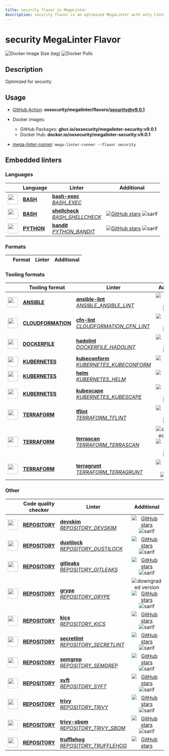 ```yaml
---
title: security flavor in MegaLinter
description: security flavor is an optimized MegaLinter with only linters related to security projects
---
```

# security MegaLinter Flavor

![Docker Image Size (tag)](https://img.shields.io/docker/image-size/oxsecurity/megalinter-security/v9.0.1)
![Docker Pulls](https://img.shields.io/docker/pulls/oxsecurity/megalinter-security)

## Description

Optimized for security

## Usage

- [GitHub Action](https://megalinter.io/9.0.1/installation/#github-action): **oxsecurity/megalinter/flavors/security@v9.0.1**

- Docker images:

  - GitHub Packages: **ghcr.io/oxsecurity/megalinter-security:v9.0.1**
  - Docker Hub: **docker.io/oxsecurity/megalinter-security:v9.0.1**

- [mega-linter-runner](https://megalinter.io/9.0.1/mega-linter-runner/): `mega-linter-runner --flavor security`

## Embedded linters

### Languages

|                                                                             <!-- -->                                                                             | Language                                                      | Linter                                                                                                                                                       |                                                                                      Additional                                                                                       |
|:----------------------------------------------------------------------------------------------------------------------------------------------------------------:|---------------------------------------------------------------|--------------------------------------------------------------------------------------------------------------------------------------------------------------|:-------------------------------------------------------------------------------------------------------------------------------------------------------------------------------------:|
|  <img src="https://github.com/oxsecurity/megalinter/raw/main/docs/assets/icons/bash.ico" alt="" height="32px" class="megalinter-icon"></a> <!-- linter-icon -->  | [**BASH**](https://megalinter.io/9.0.1/descriptors/bash/)     | [**bash-exec**](https://megalinter.io/9.0.1/descriptors/bash_bash_exec/)<br/>[_BASH_EXEC_](https://megalinter.io/9.0.1/descriptors/bash_bash_exec/)          |                                                                                                                                                                                       |
|  <img src="https://github.com/oxsecurity/megalinter/raw/main/docs/assets/icons/bash.ico" alt="" height="32px" class="megalinter-icon"></a> <!-- linter-icon -->  | [**BASH**](https://megalinter.io/9.0.1/descriptors/bash/)     | [**shellcheck**](https://megalinter.io/9.0.1/descriptors/bash_shellcheck/)<br/>[_BASH_SHELLCHECK_](https://megalinter.io/9.0.1/descriptors/bash_shellcheck/) | [![GitHub stars](https://img.shields.io/github/stars/koalaman/shellcheck?cacheSeconds=3600)](https://github.com/koalaman/shellcheck) ![sarif](https://shields.io/badge/-SARIF-orange) |
| <img src="https://github.com/oxsecurity/megalinter/raw/main/docs/assets/icons/python.ico" alt="" height="32px" class="megalinter-icon"></a> <!-- linter-icon --> | [**PYTHON**](https://megalinter.io/9.0.1/descriptors/python/) | [**bandit**](https://megalinter.io/9.0.1/descriptors/python_bandit/)<br/>[_PYTHON_BANDIT_](https://megalinter.io/9.0.1/descriptors/python_bandit/)           |        [![GitHub stars](https://img.shields.io/github/stars/PyCQA/bandit?cacheSeconds=3600)](https://github.com/PyCQA/bandit) ![sarif](https://shields.io/badge/-SARIF-orange)        |

### Formats

| <!-- --> | Format | Linter | Additional  |
| :---: | ----------------- | -------------- | :-----:  |

### Tooling formats

|                                                                                 <!-- -->                                                                                 | Tooling format                                                                | Linter                                                                                                                                                                             |                                                                                                                           Additional                                                                                                                           |
|:------------------------------------------------------------------------------------------------------------------------------------------------------------------------:|-------------------------------------------------------------------------------|------------------------------------------------------------------------------------------------------------------------------------------------------------------------------------|:--------------------------------------------------------------------------------------------------------------------------------------------------------------------------------------------------------------------------------------------------------------:|
|    <img src="https://github.com/oxsecurity/megalinter/raw/main/docs/assets/icons/ansible.ico" alt="" height="32px" class="megalinter-icon"></a> <!-- linter-icon -->     | [**ANSIBLE**](https://megalinter.io/9.0.1/descriptors/ansible/)               | [**ansible-lint**](https://megalinter.io/9.0.1/descriptors/ansible_ansible_lint/)<br/>[_ANSIBLE_ANSIBLE_LINT_](https://megalinter.io/9.0.1/descriptors/ansible_ansible_lint/)      |                                    [![GitHub stars](https://img.shields.io/github/stars/ansible/ansible-lint?cacheSeconds=3600)](https://github.com/ansible/ansible-lint) ![sarif](https://shields.io/badge/-SARIF-orange)                                     |
| <img src="https://github.com/oxsecurity/megalinter/raw/main/docs/assets/icons/cloudformation.ico" alt="" height="32px" class="megalinter-icon"></a> <!-- linter-icon --> | [**CLOUDFORMATION**](https://megalinter.io/9.0.1/descriptors/cloudformation/) | [**cfn-lint**](https://megalinter.io/9.0.1/descriptors/cloudformation_cfn_lint/)<br/>[_CLOUDFORMATION_CFN_LINT_](https://megalinter.io/9.0.1/descriptors/cloudformation_cfn_lint/) |                             [![GitHub stars](https://img.shields.io/github/stars/aws-cloudformation/cfn-lint?cacheSeconds=3600)](https://github.com/aws-cloudformation/cfn-lint) ![sarif](https://shields.io/badge/-SARIF-orange)                              |
|   <img src="https://github.com/oxsecurity/megalinter/raw/main/docs/assets/icons/dockerfile.ico" alt="" height="32px" class="megalinter-icon"></a> <!-- linter-icon -->   | [**DOCKERFILE**](https://megalinter.io/9.0.1/descriptors/dockerfile/)         | [**hadolint**](https://megalinter.io/9.0.1/descriptors/dockerfile_hadolint/)<br/>[_DOCKERFILE_HADOLINT_](https://megalinter.io/9.0.1/descriptors/dockerfile_hadolint/)             |                                       [![GitHub stars](https://img.shields.io/github/stars/hadolint/hadolint?cacheSeconds=3600)](https://github.com/hadolint/hadolint) ![sarif](https://shields.io/badge/-SARIF-orange)                                        |
|   <img src="https://github.com/oxsecurity/megalinter/raw/main/docs/assets/icons/kubernetes.ico" alt="" height="32px" class="megalinter-icon"></a> <!-- linter-icon -->   | [**KUBERNETES**](https://megalinter.io/9.0.1/descriptors/kubernetes/)         | [**kubeconform**](https://megalinter.io/9.0.1/descriptors/kubernetes_kubeconform/)<br/>[_KUBERNETES_KUBECONFORM_](https://megalinter.io/9.0.1/descriptors/kubernetes_kubeconform/) |                                                                [![GitHub stars](https://img.shields.io/github/stars/yannh/kubeconform?cacheSeconds=3600)](https://github.com/yannh/kubeconform)                                                                |
|   <img src="https://github.com/oxsecurity/megalinter/raw/main/docs/assets/icons/kubernetes.ico" alt="" height="32px" class="megalinter-icon"></a> <!-- linter-icon -->   | [**KUBERNETES**](https://megalinter.io/9.0.1/descriptors/kubernetes/)         | [**helm**](https://megalinter.io/9.0.1/descriptors/kubernetes_helm/)<br/>[_KUBERNETES_HELM_](https://megalinter.io/9.0.1/descriptors/kubernetes_helm/)                             |                                                                        [![GitHub stars](https://img.shields.io/github/stars/helm/helm?cacheSeconds=3600)](https://github.com/helm/helm)                                                                        |
|   <img src="https://github.com/oxsecurity/megalinter/raw/main/docs/assets/icons/kubernetes.ico" alt="" height="32px" class="megalinter-icon"></a> <!-- linter-icon -->   | [**KUBERNETES**](https://megalinter.io/9.0.1/descriptors/kubernetes/)         | [**kubescape**](https://megalinter.io/9.0.1/descriptors/kubernetes_kubescape/)<br/>[_KUBERNETES_KUBESCAPE_](https://megalinter.io/9.0.1/descriptors/kubernetes_kubescape/)         |                                     [![GitHub stars](https://img.shields.io/github/stars/kubescape/kubescape?cacheSeconds=3600)](https://github.com/kubescape/kubescape) ![sarif](https://shields.io/badge/-SARIF-orange)                                      |
|   <img src="https://github.com/oxsecurity/megalinter/raw/main/docs/assets/icons/terraform.ico" alt="" height="32px" class="megalinter-icon"></a> <!-- linter-icon -->    | [**TERRAFORM**](https://megalinter.io/9.0.1/descriptors/terraform/)           | [**tflint**](https://megalinter.io/9.0.1/descriptors/terraform_tflint/)<br/>[_TERRAFORM_TFLINT_](https://megalinter.io/9.0.1/descriptors/terraform_tflint/)                        |                                [![GitHub stars](https://img.shields.io/github/stars/terraform-linters/tflint?cacheSeconds=3600)](https://github.com/terraform-linters/tflint) ![sarif](https://shields.io/badge/-SARIF-orange)                                 |
|   <img src="https://github.com/oxsecurity/megalinter/raw/main/docs/assets/icons/terraform.ico" alt="" height="32px" class="megalinter-icon"></a> <!-- linter-icon -->    | [**TERRAFORM**](https://megalinter.io/9.0.1/descriptors/terraform/)           | [**terrascan**](https://megalinter.io/9.0.1/descriptors/terraform_terrascan/)<br/>[_TERRAFORM_TERRASCAN_](https://megalinter.io/9.0.1/descriptors/terraform_terrascan/)            | ![downgraded version](https://shields.io/badge/-downgraded%20version-orange) [![GitHub stars](https://img.shields.io/github/stars/tenable/terrascan?cacheSeconds=3600)](https://github.com/tenable/terrascan) ![sarif](https://shields.io/badge/-SARIF-orange) |
|   <img src="https://github.com/oxsecurity/megalinter/raw/main/docs/assets/icons/terraform.ico" alt="" height="32px" class="megalinter-icon"></a> <!-- linter-icon -->    | [**TERRAFORM**](https://megalinter.io/9.0.1/descriptors/terraform/)           | [**terragrunt**](https://megalinter.io/9.0.1/descriptors/terraform_terragrunt/)<br/>[_TERRAFORM_TERRAGRUNT_](https://megalinter.io/9.0.1/descriptors/terraform_terragrunt/)        |                                [![GitHub stars](https://img.shields.io/github/stars/gruntwork-io/terragrunt?cacheSeconds=3600)](https://github.com/gruntwork-io/terragrunt) ![autofix](https://shields.io/badge/-autofix-green)                                |

### Other

|                                                                             <!-- -->                                                                              | Code quality checker                                                  | Linter                                                                                                                                                                         |                                                                                                                       Additional                                                                                                                       |
|:-----------------------------------------------------------------------------------------------------------------------------------------------------------------:|-----------------------------------------------------------------------|--------------------------------------------------------------------------------------------------------------------------------------------------------------------------------|:------------------------------------------------------------------------------------------------------------------------------------------------------------------------------------------------------------------------------------------------------:|
| <img src="https://github.com/oxsecurity/megalinter/raw/main/docs/assets/icons/default.ico" alt="" height="32px" class="megalinter-icon"></a> <!-- linter-icon --> | [**REPOSITORY**](https://megalinter.io/9.0.1/descriptors/repository/) | [**devskim**](https://megalinter.io/9.0.1/descriptors/repository_devskim/)<br/>[_REPOSITORY_DEVSKIM_](https://megalinter.io/9.0.1/descriptors/repository_devskim/)             |                                   [![GitHub stars](https://img.shields.io/github/stars/microsoft/DevSkim?cacheSeconds=3600)](https://github.com/microsoft/DevSkim) ![sarif](https://shields.io/badge/-SARIF-orange)                                    |
| <img src="https://github.com/oxsecurity/megalinter/raw/main/docs/assets/icons/default.ico" alt="" height="32px" class="megalinter-icon"></a> <!-- linter-icon --> | [**REPOSITORY**](https://megalinter.io/9.0.1/descriptors/repository/) | [**dustilock**](https://megalinter.io/9.0.1/descriptors/repository_dustilock/)<br/>[_REPOSITORY_DUSTILOCK_](https://megalinter.io/9.0.1/descriptors/repository_dustilock/)     |                                 [![GitHub stars](https://img.shields.io/github/stars/Checkmarx/dustilock?cacheSeconds=3600)](https://github.com/Checkmarx/dustilock) ![sarif](https://shields.io/badge/-SARIF-orange)                                  |
| <img src="https://github.com/oxsecurity/megalinter/raw/main/docs/assets/icons/default.ico" alt="" height="32px" class="megalinter-icon"></a> <!-- linter-icon --> | [**REPOSITORY**](https://megalinter.io/9.0.1/descriptors/repository/) | [**gitleaks**](https://megalinter.io/9.0.1/descriptors/repository_gitleaks/)<br/>[_REPOSITORY_GITLEAKS_](https://megalinter.io/9.0.1/descriptors/repository_gitleaks/)         |                                   [![GitHub stars](https://img.shields.io/github/stars/gitleaks/gitleaks?cacheSeconds=3600)](https://github.com/gitleaks/gitleaks) ![sarif](https://shields.io/badge/-SARIF-orange)                                    |
| <img src="https://github.com/oxsecurity/megalinter/raw/main/docs/assets/icons/default.ico" alt="" height="32px" class="megalinter-icon"></a> <!-- linter-icon --> | [**REPOSITORY**](https://megalinter.io/9.0.1/descriptors/repository/) | [**grype**](https://megalinter.io/9.0.1/descriptors/repository_grype/)<br/>[_REPOSITORY_GRYPE_](https://megalinter.io/9.0.1/descriptors/repository_grype/)                     | ![downgraded version](https://shields.io/badge/-downgraded%20version-orange) [![GitHub stars](https://img.shields.io/github/stars/anchore/grype?cacheSeconds=3600)](https://github.com/anchore/grype) ![sarif](https://shields.io/badge/-SARIF-orange) |
| <img src="https://github.com/oxsecurity/megalinter/raw/main/docs/assets/icons/default.ico" alt="" height="32px" class="megalinter-icon"></a> <!-- linter-icon --> | [**REPOSITORY**](https://megalinter.io/9.0.1/descriptors/repository/) | [**kics**](https://megalinter.io/9.0.1/descriptors/repository_kics/)<br/>[_REPOSITORY_KICS_](https://megalinter.io/9.0.1/descriptors/repository_kics/)                         |                                      [![GitHub stars](https://img.shields.io/github/stars/checkmarx/kics?cacheSeconds=3600)](https://github.com/checkmarx/kics) ![sarif](https://shields.io/badge/-SARIF-orange)                                       |
| <img src="https://github.com/oxsecurity/megalinter/raw/main/docs/assets/icons/default.ico" alt="" height="32px" class="megalinter-icon"></a> <!-- linter-icon --> | [**REPOSITORY**](https://megalinter.io/9.0.1/descriptors/repository/) | [**secretlint**](https://megalinter.io/9.0.1/descriptors/repository_secretlint/)<br/>[_REPOSITORY_SECRETLINT_](https://megalinter.io/9.0.1/descriptors/repository_secretlint/) |                               [![GitHub stars](https://img.shields.io/github/stars/secretlint/secretlint?cacheSeconds=3600)](https://github.com/secretlint/secretlint) ![sarif](https://shields.io/badge/-SARIF-orange)                                |
| <img src="https://github.com/oxsecurity/megalinter/raw/main/docs/assets/icons/default.ico" alt="" height="32px" class="megalinter-icon"></a> <!-- linter-icon --> | [**REPOSITORY**](https://megalinter.io/9.0.1/descriptors/repository/) | [**semgrep**](https://megalinter.io/9.0.1/descriptors/repository_semgrep/)<br/>[_REPOSITORY_SEMGREP_](https://megalinter.io/9.0.1/descriptors/repository_semgrep/)             |                                [![GitHub stars](https://img.shields.io/github/stars/returntocorp/semgrep?cacheSeconds=3600)](https://github.com/returntocorp/semgrep) ![sarif](https://shields.io/badge/-SARIF-orange)                                 |
| <img src="https://github.com/oxsecurity/megalinter/raw/main/docs/assets/icons/default.ico" alt="" height="32px" class="megalinter-icon"></a> <!-- linter-icon --> | [**REPOSITORY**](https://megalinter.io/9.0.1/descriptors/repository/) | [**syft**](https://megalinter.io/9.0.1/descriptors/repository_syft/)<br/>[_REPOSITORY_SYFT_](https://megalinter.io/9.0.1/descriptors/repository_syft/)                         |                                        [![GitHub stars](https://img.shields.io/github/stars/anchore/syft?cacheSeconds=3600)](https://github.com/anchore/syft) ![sarif](https://shields.io/badge/-SARIF-orange)                                         |
| <img src="https://github.com/oxsecurity/megalinter/raw/main/docs/assets/icons/default.ico" alt="" height="32px" class="megalinter-icon"></a> <!-- linter-icon --> | [**REPOSITORY**](https://megalinter.io/9.0.1/descriptors/repository/) | [**trivy**](https://megalinter.io/9.0.1/descriptors/repository_trivy/)<br/>[_REPOSITORY_TRIVY_](https://megalinter.io/9.0.1/descriptors/repository_trivy/)                     |                                  [![GitHub stars](https://img.shields.io/github/stars/aquasecurity/trivy?cacheSeconds=3600)](https://github.com/aquasecurity/trivy) ![sarif](https://shields.io/badge/-SARIF-orange)                                   |
| <img src="https://github.com/oxsecurity/megalinter/raw/main/docs/assets/icons/default.ico" alt="" height="32px" class="megalinter-icon"></a> <!-- linter-icon --> | [**REPOSITORY**](https://megalinter.io/9.0.1/descriptors/repository/) | [**trivy-sbom**](https://megalinter.io/9.0.1/descriptors/repository_trivy_sbom/)<br/>[_REPOSITORY_TRIVY_SBOM_](https://megalinter.io/9.0.1/descriptors/repository_trivy_sbom/) |                                  [![GitHub stars](https://img.shields.io/github/stars/aquasecurity/trivy?cacheSeconds=3600)](https://github.com/aquasecurity/trivy) ![sarif](https://shields.io/badge/-SARIF-orange)                                   |
| <img src="https://github.com/oxsecurity/megalinter/raw/main/docs/assets/icons/default.ico" alt="" height="32px" class="megalinter-icon"></a> <!-- linter-icon --> | [**REPOSITORY**](https://megalinter.io/9.0.1/descriptors/repository/) | [**trufflehog**](https://megalinter.io/9.0.1/descriptors/repository_trufflehog/)<br/>[_REPOSITORY_TRUFFLEHOG_](https://megalinter.io/9.0.1/descriptors/repository_trufflehog/) |                                                   [![GitHub stars](https://img.shields.io/github/stars/trufflesecurity/trufflehog?cacheSeconds=3600)](https://github.com/trufflesecurity/trufflehog)                                                   |

